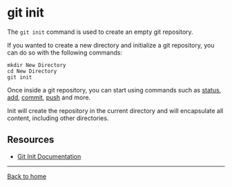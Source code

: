 # git init

The `git init` command is used to create an empty git repository.

If you wanted to create a new directory and initialize a git repository, you can do so with the following commands:
```
mkdir New Directory
cd New Directory
git init
```

Once inside a git repository, you can start using commands such as
[status](./Status.md),
[add](./Add.md),
[commit](./Commit.md),
[push](./Push.md) 
and more.

Init will create the repository in the current directory and will encapsulate all content, including other directories.

## Resources
- [Git Init Documentation](https://git-scm.com/docs/git-init)
---
[Back to home](./README.md)
